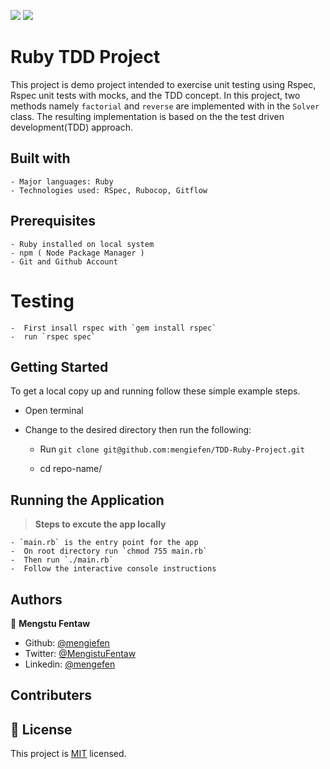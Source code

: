 
![](https://img.shields.io/badge/Microverse-blueviolet) ![](https://img.shields.io/badge/MENGSTU-FENTAW-success)

# Ruby TDD Project

This project is demo project intended to exercise unit testing using Rspec, Rspec unit tests with mocks, and the TDD concept.
In this project, two methods namely `factorial` and `reverse` are implemented with in the `Solver` class. The resulting implementation is based on the the test driven development(TDD) approach. 


## Built with

    - Major languages: Ruby
    - Technologies used: RSpec, Rubocop, Gitflow

## Prerequisites

    - Ruby installed on local system
    - npm ( Node Package Manager )
    - Git and Github Account

# Testing 
    -  First insall rspec with `gem install rspec`
    -  run `rspec spec`

## Getting Started

To get a local copy up and running follow these simple example steps.

- Open terminal
- Change to the desired directory then run the following:

  - Run `git clone git@github.com:mengiefen/TDD-Ruby-Project.git`

  - cd repo-name/ 
## Running the Application
>**Steps to excute the app locally**

    - `main.rb` is the entry point for the app
    -  On root directory run `chmod 755 main.rb`
    -  Then run `./main.rb` 
    -  Follow the interactive console instructions
  
## Authors

👤 **Mengstu Fentaw**

- Github: [@mengiefen](https://github.com/mengiefen)
- Twitter: [@MengistuFentaw](https://twitter.com/MengistuFentaw)
- Linkedin: [@mengefen](https://www.linkedin.com/in/mengefen/)

## Contributers


## 📝 License

This project is [MIT](./MIT.md) licensed.
